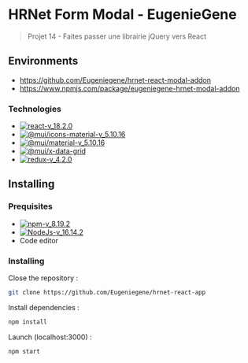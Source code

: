# HRNet Form Modal - EugenieGene

> Projet 14 - Faites passer une librairie jQuery vers React

## Environments

- https://github.com/Eugeniegene/hrnet-react-modal-addon
- https://www.npmjs.com/package/eugeniegene-hrnet-modal-addon

### Technologies 

- [![react-v_18.2.0](https://img.shields.io/badge/react-v_18.2.0-61dafb)](https://fr.reactjs.org/)
- [![@mui/icons-material-v_5.10.16](https://img.shields.io/badge/@mui/icons-material-v_5.10.16-blue)](https://mui.com/material-ui/material-icons/)
- [![@mui/material-v_5.10.16](https://img.shields.io/badge/@mui/material-v_5.10.16-blue)](https://mui.com/x/react-data-grid/)
- [![@mui/x-data-grid](https://img.shields.io/badge/@mui/x-data-grid-5.17.14-blue)](https://mui.com/x/react-data-grid/)
- [![redux-v_4.2.0](https://img.shields.io/badge/redux-v_4.2.0-purple)](https://react-redux.js.org/)

## Installing 

### Prequisites
- [![npm-v_8.19.2](https://img.shields.io/badge/npm-v_8.19.2-green)](https://docs.npmjs.com/)
- [![NodeJs-v_16.14.2](https://img.shields.io/badge/NodeJs-v_16.14.2-orange)](https://nodejs.org/en/docs/)
- Code editor

### Installing 

Close the repository :

```bash
git clone https://github.com/Eugeniegene/hrnet-react-app
``` 

Install dependencies : 
```bash
npm install
```

Launch (localhost:3000) :
```bash
npm start
```
